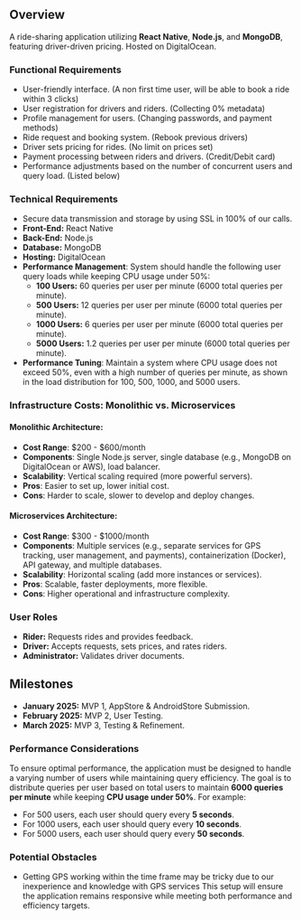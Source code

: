 ## Overview
A ride-sharing application utilizing **React Native**, **Node.js**, and **MongoDB**, featuring driver-driven pricing. Hosted on DigitalOcean.

### Functional Requirements
- User-friendly interface. (A non first time user, will be able to book a ride within 3 clicks)
- User registration for drivers and riders. (Collecting 0% metadata) 
- Profile management for users. (Changing passwords, and payment methods)
- Ride request and booking system. (Rebook previous drivers)
- Driver sets pricing for rides. (No limit on prices set)
- Payment processing between riders and drivers. (Credit/Debit card)
- Performance adjustments based on the number of concurrent users and query load. (Listed below)

### Technical Requirements
- Secure data transmission and storage by using SSL in 100% of our calls.
- **Front-End:** React Native
- **Back-End:** Node.js
- **Database:** MongoDB
- **Hosting:** DigitalOcean
- **Performance Management**: System should handle the following user query loads while keeping CPU usage under 50%:
    - **100 Users:** 60 queries per user per minute (6000 total queries per minute).
    - **500 Users:** 12 queries per user per minute (6000 total queries per minute).
    - **1000 Users:** 6 queries per user per minute (6000 total queries per minute).
    - **5000 Users:** 1.2 queries per user per minute (6000 total queries per minute).
- **Performance Tuning**: Maintain a system where CPU usage does not exceed 50%, even with a high number of queries per minute, as shown in the load distribution for 100, 500, 1000, and 5000 users.

### Infrastructure Costs: Monolithic vs. Microservices

#### Monolithic Architecture:
- **Cost Range**: $200 - $600/month
- **Components**: Single Node.js server, single database (e.g., MongoDB on DigitalOcean or AWS), load balancer.
- **Scalability**: Vertical scaling required (more powerful servers).
- **Pros**: Easier to set up, lower initial cost.
- **Cons**: Harder to scale, slower to develop and deploy changes.

#### Microservices Architecture:
- **Cost Range**: $300 - $1000/month
- **Components**: Multiple services (e.g., separate services for GPS tracking, user management, and payments), containerization (Docker), API gateway, and multiple databases.
- **Scalability**: Horizontal scaling (add more instances or services).
- **Pros**: Scalable, faster deployments, more flexible.
- **Cons**: Higher operational and infrastructure complexity.

### User Roles
- **Rider:** Requests rides and provides feedback.
- **Driver:** Accepts requests, sets prices, and rates riders.
- **Administrator:** Validates driver documents.

## Milestones
- **January 2025:** MVP 1, AppStore & AndroidStore Submission.
- **February 2025:** MVP 2, User Testing.
- **March 2025:** MVP 3, Testing & Refinement.

### Performance Considerations
To ensure optimal performance, the application must be designed to handle a varying number of users while maintaining query efficiency. The goal is to distribute queries per user based on total users to maintain **6000 queries per minute** while keeping **CPU usage under 50%**. For example:
- For 500 users, each user should query every **5 seconds**.
- For 1000 users, each user should query every **10 seconds**.
- For 5000 users, each user should query every **50 seconds**.

### Potential Obstacles 
- Getting GPS working within the time frame may be tricky due to our inexperience and knowledge with GPS services 
This setup will ensure the application remains responsive while meeting both performance and efficiency targets.
